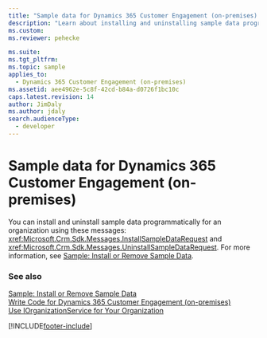 ```yaml
---
title: "Sample data for Dynamics 365 Customer Engagement (on-premises) | MicrosoftDocs"
description: "Learn about installing and uninstalling sample data programmatically for an organization using InstallSampleDataRequest and UninstallSampleDataRequest."
ms.custom: 
ms.reviewer: pehecke

ms.suite: 
ms.tgt_pltfrm: 
ms.topic: sample
applies_to: 
  - Dynamics 365 Customer Engagement (on-premises)
ms.assetid: aee4962e-5c8f-42cd-b84a-d0726f1bc10c
caps.latest.revision: 14
author: JimDaly
ms.author: jdaly
search.audienceType: 
  - developer
---
```

# Sample data for Dynamics 365 Customer Engagement (on-premises)

You can install and uninstall sample data programmatically for an organization using these messages: <xref:Microsoft.Crm.Sdk.Messages.InstallSampleDataRequest> and <xref:Microsoft.Crm.Sdk.Messages.UninstallSampleDataRequest>. For more information, see [Sample: Install or Remove Sample Data](sample-install-remove-sample-data.md).  
  
### See also  
 [Sample: Install or Remove Sample Data](sample-install-remove-sample-data.md)   
 [Write Code for Dynamics 365 Customer Engagement (on-premises)](extend-dynamics-365-server.md)   
 [Use IOrganizationService for Your Organization](org-service/use-organization-service-read-write-data-metadata.md)


[!INCLUDE[footer-include](../../../includes/footer-banner.md)]
